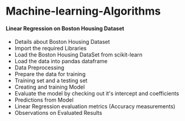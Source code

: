 # Machine-learning-Algorithms

#### Linear Regression on Boston Housing Dataset
* Details about Boston Housing Dataset
* Import the required Libraries
* Load the Boston Housing DataSet from scikit-learn
* Load the data into pandas dataframe
* Data Preprocessing
* Prepare the data for training
* Training set and a testing set
* Creating and training Model
* Evaluate the model by checking out it's intercept and coefficients
* Predictions from Model
* Linear Regression evaluation metrics (Accuracy measurements)
* Observations on Evaluated Results
